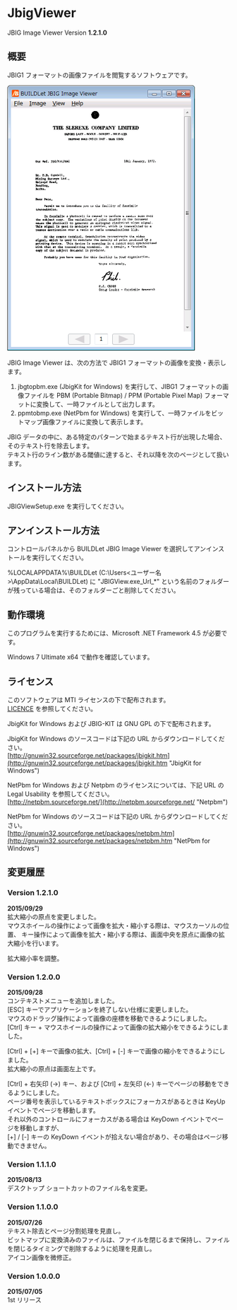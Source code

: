 JbigViewer
==========

JBIG Image Viewer Version **1.2.1.0**


概要
----
JBIG1 フォーマットの画像ファイルを閲覧するソフトウェアです。  

![Screenshot](/images/JBIGView.png "Screenshot")

JBIG Image Viewer は、次の方法で JBIG1 フォーマットの画像を変換・表示します。  
  1. jbgtopbm.exe (JbigKit for Windows) を実行して、JIBG1 フォーマットの画像ファイルを 
     PBM (Portable Bitmap) / PPM (Portable Pixel Map) フォーマットに変換して、一時ファイルとして出力します。
  2. ppmtobmp.exe (NetPbm for Windows) を実行して、一時ファイルをビットマップ画像ファイルに変換して表示します。

JBIG データの中に、ある特定のパターンで始まるテキスト行が出現した場合、そのテキスト行を除去します。  
テキスト行のライン数がある閾値に達すると、それ以降を次のページとして扱います。


インストール方法
----------------
JBIGViewSetup.exe を実行してください。


アンインストール方法
--------------------
コントロールパネルから BUILDLet JBIG Image Viewer を選択してアンインストールを実行してください。  
  
%LOCALAPPDATA%\BUILDLet (C:\Users\<ユーザー名>\AppData\Local\BUILDLet) に "JBIGView.exe_Url_*"
という名前のフォルダーが残っている場合は、そのフォルダーごと削除してください。


動作環境
--------
このプログラムを実行するためには、Microsoft .NET Framework 4.5 が必要です。  
  
Windows 7 Ultimate x64 で動作を確認しています。


ライセンス
----------
このソフトウェアは MTI ライセンスの下で配布されます。  
[LICENCE](/LICENSE "LICENSE") を参照してください。


JbigKit for Windows および JBIG-KIT は GNU GPL の下で配布されます。  

JbigKit for Windows のソースコードは下記の URL からダウンロードしてください。  
[http://gnuwin32.sourceforge.net/packages/jbigkit.htm](http://gnuwin32.sourceforge.net/packages/jbigkit.htm "JbigKit for Windows")
  
  
NetPbm for Windows および Netpbm のライセンスについては、下記 URL の Legal Usability を参照してください。  
[http://netpbm.sourceforge.net/](http://netpbm.sourceforge.net/ "Netpbm")  

NetPbm for Windows のソースコードは下記の URL からダウンロードしてください。  
[http://gnuwin32.sourceforge.net/packages/netpbm.htm](http://gnuwin32.sourceforge.net/packages/netpbm.htm "NetPbm for Windows")


変更履歴
--------

### Version 1.2.1.0
**2015/09/29**  
拡大縮小の原点を変更しました。  
マウスホイールの操作によって画像を拡大・縮小する際は、マウスカーソルの位置、
キー操作によって画像を拡大・縮小する際は、画面中央を原点に画像の拡大縮小を行います。  

拡大縮小率を調整。

### Version 1.2.0.0
**2015/09/28**  
コンテキストメニューを追加しました。  
[ESC] キーでアプリケーションを終了しない仕様に変更しました。  
マウスのドラッグ操作によって画像の座標を移動できるようにしました。  
[Ctrl] キー + マウスホイールの操作によって画像の拡大縮小をできるようにしました。  

[Ctrl] + [+] キーで画像の拡大、[Ctrl] + [-] キーで画像の縮小をできるようにしました。  
拡大縮小の原点は画面左上です。  

[Ctrl] + 右矢印 (→) キー、および [Ctrl] + 左矢印 (←) キーでページの移動をできるようにしました。  
ページ番号を表示しているテキストボックスにフォーカスがあるときは KeyUp イベントでページを移動します。  
それ以外のコントロールにフォーカスがある場合は KeyDown イベントでページを移動しますが、  
[+] / [-] キーの KeyDown イベントが拾えない場合があり、その場合はページ移動できません。  

### Version 1.1.1.0
**2015/08/13**  
デスクトップ ショートカットのファイル名を変更。  

### Version 1.1.0.0
**2015/07/26**  
テキスト除去とページ分割処理を見直し。  
ビットマップに変換済みのファイルは、ファイルを閉じるまで保持し、ファイルを閉じるタイミングで削除するように処理を見直し。  
アイコン画像を微修正。  

### Version 1.0.0.0
**2015/07/05**  
1st リリース
